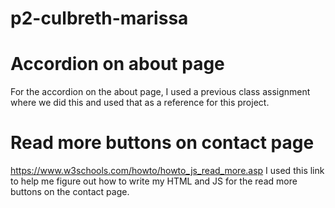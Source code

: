 # p2-culbreth-marissa

# Accordion on about page
For the accordion on the about page, I used a previous class assignment where we did this and used that as a reference for this project.

# Read more buttons on contact page
https://www.w3schools.com/howto/howto_js_read_more.asp
I used this link to help me figure out how to write my HTML and JS for the read more buttons on the contact page.
